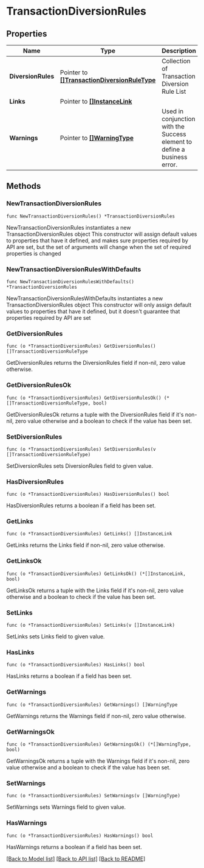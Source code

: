 # TransactionDiversionRules

## Properties

Name | Type | Description | Notes
------------ | ------------- | ------------- | -------------
**DiversionRules** | Pointer to [**[]TransactionDiversionRuleType**](TransactionDiversionRuleType.md) | Collection of Transaction Diversion Rule List | [optional] 
**Links** | Pointer to [**[]InstanceLink**](InstanceLink.md) |  | [optional] 
**Warnings** | Pointer to [**[]WarningType**](WarningType.md) | Used in conjunction with the Success element to define a business error. | [optional] 

## Methods

### NewTransactionDiversionRules

`func NewTransactionDiversionRules() *TransactionDiversionRules`

NewTransactionDiversionRules instantiates a new TransactionDiversionRules object
This constructor will assign default values to properties that have it defined,
and makes sure properties required by API are set, but the set of arguments
will change when the set of required properties is changed

### NewTransactionDiversionRulesWithDefaults

`func NewTransactionDiversionRulesWithDefaults() *TransactionDiversionRules`

NewTransactionDiversionRulesWithDefaults instantiates a new TransactionDiversionRules object
This constructor will only assign default values to properties that have it defined,
but it doesn't guarantee that properties required by API are set

### GetDiversionRules

`func (o *TransactionDiversionRules) GetDiversionRules() []TransactionDiversionRuleType`

GetDiversionRules returns the DiversionRules field if non-nil, zero value otherwise.

### GetDiversionRulesOk

`func (o *TransactionDiversionRules) GetDiversionRulesOk() (*[]TransactionDiversionRuleType, bool)`

GetDiversionRulesOk returns a tuple with the DiversionRules field if it's non-nil, zero value otherwise
and a boolean to check if the value has been set.

### SetDiversionRules

`func (o *TransactionDiversionRules) SetDiversionRules(v []TransactionDiversionRuleType)`

SetDiversionRules sets DiversionRules field to given value.

### HasDiversionRules

`func (o *TransactionDiversionRules) HasDiversionRules() bool`

HasDiversionRules returns a boolean if a field has been set.

### GetLinks

`func (o *TransactionDiversionRules) GetLinks() []InstanceLink`

GetLinks returns the Links field if non-nil, zero value otherwise.

### GetLinksOk

`func (o *TransactionDiversionRules) GetLinksOk() (*[]InstanceLink, bool)`

GetLinksOk returns a tuple with the Links field if it's non-nil, zero value otherwise
and a boolean to check if the value has been set.

### SetLinks

`func (o *TransactionDiversionRules) SetLinks(v []InstanceLink)`

SetLinks sets Links field to given value.

### HasLinks

`func (o *TransactionDiversionRules) HasLinks() bool`

HasLinks returns a boolean if a field has been set.

### GetWarnings

`func (o *TransactionDiversionRules) GetWarnings() []WarningType`

GetWarnings returns the Warnings field if non-nil, zero value otherwise.

### GetWarningsOk

`func (o *TransactionDiversionRules) GetWarningsOk() (*[]WarningType, bool)`

GetWarningsOk returns a tuple with the Warnings field if it's non-nil, zero value otherwise
and a boolean to check if the value has been set.

### SetWarnings

`func (o *TransactionDiversionRules) SetWarnings(v []WarningType)`

SetWarnings sets Warnings field to given value.

### HasWarnings

`func (o *TransactionDiversionRules) HasWarnings() bool`

HasWarnings returns a boolean if a field has been set.


[[Back to Model list]](../README.md#documentation-for-models) [[Back to API list]](../README.md#documentation-for-api-endpoints) [[Back to README]](../README.md)


